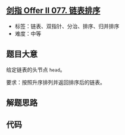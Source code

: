 ## [剑指 Offer II 077. 链表排序](https://leetcode-cn.com/problems/7WHec2/)

- 标签：链表、双指针、分治、排序、归并排序
- 难度：中等

## 题目大意

给定链表的头节点 `head`。

要求：按照升序排列并返回排序后的链表。

## 解题思路



## 代码

```Python

```

